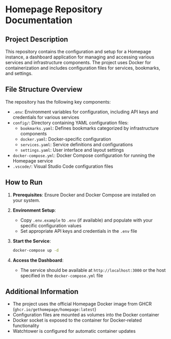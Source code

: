 
# Homepage Repository Documentation

## Project Description

This repository contains the configuration and setup for a Homepage instance, a dashboard application for managing and accessing various services and infrastructure components. The project uses Docker for containerization and includes configuration files for services, bookmarks, and settings.

## File Structure Overview

The repository has the following key components:

- `.env`: Environment variables for configuration, including API keys and credentials for various services
- `config/`: Directory containing YAML configuration files:
  - `bookmarks.yaml`: Defines bookmarks categorized by infrastructure components
  - `docker.yaml`: Docker-specific configuration
  - `services.yaml`: Service definitions and configurations
  - `settings.yaml`: User interface and layout settings
- `docker-compose.yml`: Docker Compose configuration for running the Homepage service
- `.vscode/`: Visual Studio Code configuration files

## How to Run

1. **Prerequisites**: Ensure Docker and Docker Compose are installed on your system.

2. **Environment Setup**:
   - Copy `.env.example` to `.env` (if available) and populate with your specific configuration values
   - Set appropriate API keys and credentials in the `.env` file

3. **Start the Service**:
   ```bash
   docker-compose up -d
   ```

4. **Access the Dashboard**:
   - The service should be available at `http://localhost:3000` or the host specified in the `docker-compose.yml` file

## Additional Information

- The project uses the official Homepage Docker image from GHCR (`ghcr.io/gethomepage/homepage:latest`)
- Configuration files are mounted as volumes into the Docker container
- Docker socket is exposed to the container for Docker-related functionality
- Watchtower is configured for automatic container updates
